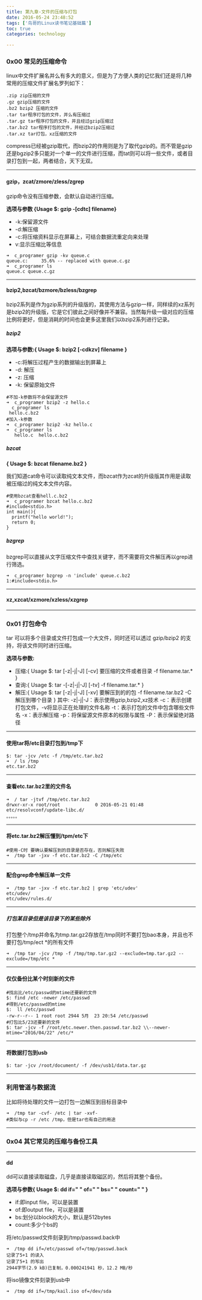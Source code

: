 ```yaml
---
title: 第九章-文件的压缩与打包
date: 2016-05-24 23:48:52
tags: ['鸟哥的Linux读书笔记基础篇']
toc: true
categories: technology

---
```

### 0x00 常见的压缩命令
linux中文件扩展名并么有多大的意义，但是为了方便人类的记忆我们还是将几种常用的压缩文件扩展名罗列如下：
```
.zip zip压缩的文件
.gz gzip压缩的文件
.bz2 bzip2 压缩的文件
.tar tar程序打包的文件，并么有压缩过
.tar.gz tar程序打包的文件，并且经过gzip压缩过
.tar.bz2 tar程序打包的文件，并经过bzip2压缩过
.tar.xz tar打包，xz压缩的文件
```
compress已经被gzip取代，而bzip2的作用则是为了取代gzip的。而不管是gzip还是bgzip2多只能对一个单一的文件进行压缩，而tat则可以将一些文件，或者目录打包到一起，两者结合，天下无双。

---
#### gzip，zcat/zmore/zless/zgrep
gzip命令没有压缩参数，会默认自动进行压缩。

__选项与参数 {Usage $: gzip -[cdtc] filename}__

* -k:保留源文件
* -d:解压缩
* -c:将压缩资料显示在屏幕上，可结合数据流重定向来处理
* v:显示压缩比等信息

```
➜  c_programer gzip -kv queue.c 
queue.c:	 35.6% -- replaced with queue.c.gz
➜  c_programer ls
queue.c queue.c.gz
```


---
#### bzip2,bzcat/bzmore/bzless/bzgrep
bzip2系列是作为gzip系列的升级版的，其使用方法与gzip一样，同样续的xz系列是bzip2的升级版，它是它们彼此之间好像并不兼容。当然每升级一级对应的压缩比例将更好，但是消耗的时间也会更多这里我们以bzip2系列进行记录。

##### bzip2
__选项与参数:{ Usage $: bzip2 [-cdkzv] filename }__
* -c:将解压过程产生的数据输出到屏幕上
* -d: 解压
* -z: 压缩
* -k: 保留原始文件

```
#不加-k参数将不会保留源文件
➜  c_programer bzip2 -z hello.c
  c_programer ls                
 hello.c.bz2  
#加入-k参数
➜  c_programer bzip2 -kz hello.c 
➜  c_programer ls
   hello.c  hello.c.bz2  
```
##### bzcat
__{ Usage $: bzcat filename.bz2 }__

我们知道cat命令可以读取纯文本文件，而bzcat作为zcat的升级版其作用是读取被压缩过的纯文本文件内容。
```
#使用bzcat查看hell.c.bz2
➜  c_programer bzcat hello.c.bz2 
#include<stdio.h>
int main(){
  printf("hello world!");
  return 0;
}
```

##### bzgrep 
bzgrep可以直接从文字压缩文件中查找关键字，而不需要将文件解压再以grep进行筛选。
```
➜  c_programer bzgrep -n 'include' queue.c.bz2 
1:#include<stdio.h>
```

---
#### xz,xzcat/xzmore/xzless/xzgrep

---
### 0x01 打包命令
tar 可以将多个目录或文件打包成一个大文件，同时还可以透过 gzip/bzip2 的支持，将该文件同时进行压缩。

__选项与参数:__
* 压缩:{ Usage $: tar [-z|-j|-J] [-cv] 要压缩的文件或者目录 -f filename.tar.* }
* 查询:{ Usage $: tar -[-z|-j|-J] [-tv] -f filename.tar.* }
* 解压:{ Usage $: tar [-z|-j|-J] [-xv] 要解压到的的包 -f filename.tar.bz2 -C 解压到哪个目录 }
其中:
-z|-j|-J：表示使用gzip,bzip2,xz技术
-c：表示创建打包文件，-v将显示正在处理的文件名称
-t：表示打包的文件中包含哪些文件名
-x：表示解压缩
-p：将保留源文件原本的权限与属性
-P：表示保留绝对路径

---
#### 使用tar将/etc目录打包到/tmp下
```
$: tar -jcv /etc -f /tmp/etc.tar.bz2 
➜  / ls /tmp 
etc.tar.bz2
```
---
#### 查看etc.tar.bz2里的文件名
```
➜  / tar -jtvf /tmp/etc.tar.bz2 
drwxr-xr-x root/root             0 2016-05-21 01:48 etc/resolvconf/update-libc.d/
。。。。。
```
---
#### 将etc.tar.bz2解压懂到/tpm/etc下
```
#使用-C时 要确认要解压到的目录是否存在，否则解压失败
➜  /tmp tar -jxv -f etc.tar.bz2 -C /tmp/etc
```
---
#### 配合grep命令解压单一文件
```
➜  /tmp tar -jxv -f etc.tar.bz2 | grep 'etc/udev'
etc/udev/
etc/udev/rules.d/
```
---
##### 打包某目录但是该目录下的某些除外
打包整个/tmp并命名为tmp.tar.gz2存放在/tmp同时不要打包bao本身，并且也不要打包/tmp/ect *的所有文件
```
➜  /tmp tar -jcv /tmp -f /tmp/tmp.tar.gz2 --exclude=tmp.tar.gz2 --exclude=/tmp/etc *
```
---
#### 仅仅备份比某个时刻新的文件
```
#找出比/etc/passwd的mtime还要新的文件
$: find /etc -newer /etc/passwd
#得到/etc/passwd的mtime
$:  ll /etc/passwd
-rw-r--r-- 1 root root 2944 5月  23 20:54 /etc/passwd
#打包比5/23还要新的文件
$: tar -jcv -f /root/etc.newer.then.passwd.tar.bz2 \\--newer-mtime="2016/04/22" /etc/*
```
---
#### 将数据打包到usb
```
$: tar -jcv /root/document/ -f /dev/usb1/data.tar.gz
```
---
### 利用管道与数据流
比如将待处理的文件一边打包一边解压到目标目录中
```
➜  /tmp tar -cvf- /etc | tar -xvf-
#类似与cp -r /etc /tmp，但是tar也有自己的用途
```


---
### 0x04 其它常见的压缩与备份工具
---
#### dd
dd可以直接读取磁盘，几乎是直接读取磁区的，然后将其整个备份。

__选项与参数{ Usage $: dd if=" " of=" " bs=" " count=" " }__
* if:即input file，可以是装置
* of:即output file，可以是装置
* bs:划分以block的大小，默认是512bytes
* count:多少个bs的

将/etc/passwd文件刻录到/tmp/passwd.back中
```
➜  /tmp dd if=/etc/passwd of=/tmp/passwd.back
记录了5+1 的读入
记录了5+1 的写出
2944字节(2.9 kB)已复制，0.000241941 秒，12.2 MB/秒
```
将iso镜像文件刻录到usb中
```
➜  /tmp dd if=/tmp/kail.iso of=/dev/sda
```


